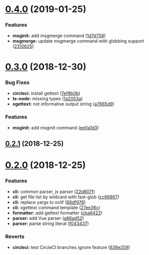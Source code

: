 # [0.4.0](https://github.com/shimarulin/vuettext/compare/v0.3.0...v0.4.0) (2019-01-25)


### Features

* **msginit:** add msgmerge command ([1d7d758](https://github.com/shimarulin/vuettext/commit/1d7d758))
* **msgmerge:** update msgmerge command with globbing support ([2310625](https://github.com/shimarulin/vuettext/commit/2310625))



# [0.3.0](https://github.com/shimarulin/vuettext/compare/v0.2.1...v0.3.0) (2018-12-30)


### Bug Fixes

* **circleci:** install gettext ([7ef8b0b](https://github.com/shimarulin/vuettext/commit/7ef8b0b))
* **ts-node:** missing types ([1a2053a](https://github.com/shimarulin/vuettext/commit/1a2053a))
* **xgettext:** not informative output string ([a7665d9](https://github.com/shimarulin/vuettext/commit/a7665d9))


### Features

* **msginit:** add msginit command ([ee0a1d3](https://github.com/shimarulin/vuettext/commit/ee0a1d3))



## [0.2.1](https://github.com/shimarulin/vuettext/compare/v0.2.0...v0.2.1) (2018-12-25)



# [0.2.0](https://github.com/shimarulin/vuettext/compare/66df976...v0.2.0) (2018-12-25)


### Features

* **cli:** common parser, js parser ([22d807f](https://github.com/shimarulin/vuettext/commit/22d807f))
* **cli:** get file list by wildcard with fast-glob ([cc66867](https://github.com/shimarulin/vuettext/commit/cc66867))
* **cli:** replace yargs to oclif ([66df976](https://github.com/shimarulin/vuettext/commit/66df976))
* **cli:** xgettext command template ([27ee36c](https://github.com/shimarulin/vuettext/commit/27ee36c))
* **formatter:** add gettext formatter ([cba6422](https://github.com/shimarulin/vuettext/commit/cba6422))
* **parser:** add Vue parser ([a86ad52](https://github.com/shimarulin/vuettext/commit/a86ad52))
* **parser:** parse string literal ([f043437](https://github.com/shimarulin/vuettext/commit/f043437))


### Reverts

* **circleci:** test CircleCI branches ignore feature ([638e259](https://github.com/shimarulin/vuettext/commit/638e259))



